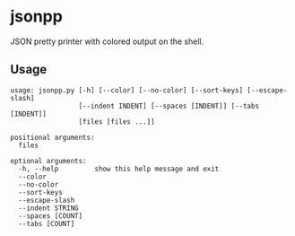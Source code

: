 jsonpp
======

JSON pretty printer with colored output on the shell. 

Usage
-----

	usage: jsonpp.py [-h] [--color] [--no-color] [--sort-keys] [--escape-slash]
	                 [--indent INDENT] [--spaces [INDENT]] [--tabs [INDENT]]
	                 [files [files ...]]
	
	positional arguments:
	  files
	
	optional arguments:
	  -h, --help         show this help message and exit
	  --color
	  --no-color
	  --sort-keys
	  --escape-slash
	  --indent STRING
	  --spaces [COUNT]
	  --tabs [COUNT]
